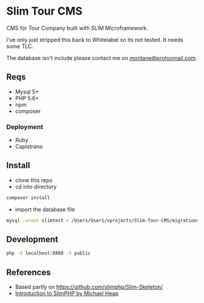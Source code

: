 # Slim Tour CMS
CMS for Tour Company built with SLIM Microframework.

I've only just stripped this back to Whitelabel so its not tested. It needs some TLC.

The database isn't include please contact me on montane@protonmail.com.


## Reqs

- Mysql 5+ 
- PHP 5.6+
- npm
- composer

### Deployment

- Ruby
- Capistrano

## Install

- clone this repo
- cd into directory

```bash
composer install
```

- import the database file

```bash
mysql -uroot slimtest < /Users/User1/vprojects/Slim-Tour-CMS/migrations/slimtest.sql
```

## Development

```bash
php -S localhost:8888 -t public
```

## References

- Based partly on https://github.com/slimphp/Slim-Skeleton/
- [Introduction to SlimPHP by Michael Heap](https://michaelheap.com/series/slimphp-introduction/)
